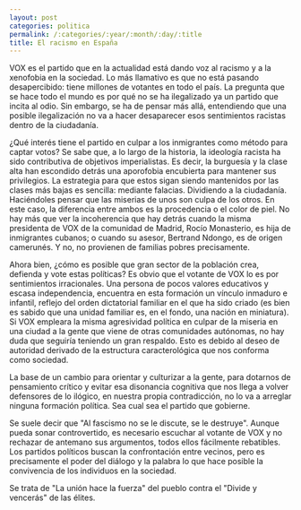 ```yaml
---
layout: post
categories: politica
permalink: /:categories/:year/:month/:day/:title
title: El racismo en España
---
```

VOX es el partido que en la actualidad está dando voz al racismo y a la xenofobia en la sociedad. Lo más llamativo es que no está pasando desapercibido: tiene millones de votantes en todo el país.
La pregunta que se hace todo el mundo es por qué no se ha ilegalizado ya un partido que incita al odio. Sin embargo, se ha de pensar más allá, entendiendo que una posible ilegalización no va a hacer desaparecer esos sentimientos racistas dentro de la ciudadanía. 

¿Qué interés tiene el partido en culpar a los inmigrantes como método para captar votos? Se sabe que, a lo largo de la historia, la ideología racista ha sido contributiva de objetivos imperialistas. Es decir, la burguesía y la clase alta han escondido detrás una aporofobia encubierta para mantener sus privilegios. La estrategia para que estos sigan siendo mantenidos por las clases más bajas es sencilla: mediante falacias. Dividiendo a la ciudadanía. Haciéndoles pensar que las miserias de unos son culpa de los otros. En este caso, la diferencia entre ambos es la procedencia o el color de piel. No hay más que ver la incoherencia que hay detrás cuando la misma presidenta de VOX de la comunidad de Madrid, Rocío Monasterio, es hija de inmigrantes cubanos; o cuando su asesor, Bertrand Ndongo, es de origen camerunés. Y no, no provienen de familias pobres precisamente.

Ahora bien, ¿cómo es posible que gran sector de la población crea, defienda y vote estas políticas? Es obvio que el votante de VOX lo es por sentimientos irracionales. Una persona de pocos valores educativos y escasa independencia, encuentra en esta formación un vínculo inmaduro e infantil, reflejo del orden dictatorial familiar en el que ha sido criado (es bien es sabido que una unidad familiar es, en el fondo, una nación en miniatura). Si VOX empleara la misma agresividad política en culpar de la miseria en una ciudad a la gente que viene de otras comunidades autónomas, no hay duda que seguiría teniendo un gran respaldo. Esto es debido al deseo de autoridad derivado de la estructura caracterológica que nos conforma como sociedad. 

La base de un cambio para orientar y culturizar a la gente, para dotarnos de pensamiento crítico y evitar esa disonancia cognitiva que nos llega a volver defensores de lo ilógico, en nuestra propia contradicción, no lo va a arreglar ninguna formación política. Sea cual sea el partido que gobierne.

Se suele decir que "Al fascismo no se le discute, se le destruye". Aunque pueda sonar controvertido, es necesario escuchar al votante de VOX y no rechazar de antemano sus argumentos, todos ellos fácilmente rebatibles. Los partidos políticos buscan la confrontación entre vecinos, pero es precisamente el poder del diálogo y la palabra lo que hace posible la convivencia de los individuos en la sociedad. 

Se trata de "La unión hace la fuerza" del pueblo contra el "Divide y vencerás" de las élites.

